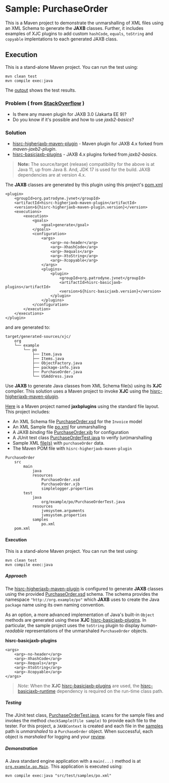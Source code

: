 # Sample: PurchaseOrder

This is a Maven project to demonstrate the unmarshalling of XML files using an XML Schema to generate the **JAXB** classes. Further, it includes examples of XJC plugins to add custom `hashCode`, `equals`, `toString` and `copyable` implentations to each generated JAXB class.

## Execution

This is a stand-alone Maven project. You can run the test using:

~~~
mvn clean test
mvn compile exec:java
~~~

The [output][2] shows the test results.

### Problem ( from [StackOverflow](https://stackoverflow.com/questions/66580186/) )

+ Is there any maven plugin for JAXB 3.0 (Jakarta EE 9)?
+ Do you know if it's possible and how to use *jaxb2-basics*?

### Solution

+ [hisrc-higherjaxb-maven-plugin][9] - Maven plugin for JAXB 4.x forked from *maven-jaxb2-plugin*.
+ [hisrc-basicjaxb-plugins][10] - JAXB 4.x plugins forked from *jaxb2-basics*.

> **Note:** The source/target (release) compatibility for the above is at Java 11, up from Java 8. And, JDK 17 is used for the build. JAXB dependencies are at version 4.x.

The **JAXB** classes are generated by this plugin using this project's [pom.xml][3]

~~~
<plugin>
    <groupId>org.patrodyne.jvnet</groupId>
    <artifactId>hisrc-higherjaxb-maven-plugin</artifactId>
    <version>${hisrc-higherjaxb-maven-plugin.version}</version>
    <executions>
        <execution>
            <goals>
                <goal>generate</goal>
            </goals>
            <configuration>
                <args>
                    <arg>-no-header</arg>
                    <arg>-XhashCode</arg>
                    <arg>-Xequals</arg>
                    <arg>-XtoString</arg>
                    <arg>-Xcopyable</arg>
                </args>
                <plugins>
                    <plugin>
                        <groupId>org.patrodyne.jvnet</groupId>
                        <artifactId>hisrc-basicjaxb-plugins</artifactId>
                        <version>${hisrc-basicjaxb.version}</version>
                    </plugin>
                </plugins>
            </configuration>
        </execution>
    </executions>
</plugin>
~~~

and are generated to:

~~~
target/generated-sources/xjc/
    org
    └── example
        └── po
            ├── Item.java
            ├── Items.java
            ├── ObjectFactory.java
            ├── package-info.java
            ├── PurchaseOrder.java
            └── USAddress.java
~~~

Use **JAXB** to generate Java classes from XML Schema file(s) using its **XJC** compiler. This solution uses a Maven project to invoke **XJC** using the [hisrc-higherjaxb-maven-plugin][9].

[Here][1] is a Maven project named **jaxbplugins** using the standard file layout. This project includes:

+ An XML Schema file [PurchaseOrder.xsd][4] for the `Invoice` model
+ An XML Sample file [po.xml][5] for unmarshalling
+ A JAXB *binding* file [PurchaseOrder.xjb][6] for configuration
+ A JUnit test class [PurchaseOrderTest.java][7] to verify (un)marshalling
+ Sample XML [file(s)][8] with `purchaseOrder` data.
+ The Maven POM file with `hisrc-higherjaxb-maven-plugin`

~~~
PurchaseOrder
    src
        main
            java
            resources
                PurchaseOrder.xsd
                PurchaseOrder.xjb
                simplelogger.properties
        test
            java
                org/example/po/PurchaseOrderTest.java
            resources
                jvmsystem.arguments
                jvmsystem.properties
            samples
                po.xml
    pom.xml
~~~

#### Execution

This is a stand-alone Maven project. You can run the test using:

~~~
mvn clean test
mvn compile exec:java
~~~

##### Approach

The [hisrc-higherjaxb-maven-plugin][9] is configured to generate **JAXB** classes using the provided [PurchaseOrder.xsd][4] schema. The schema provides the namespace `"http://org.example/po"` which **JAXB** uses to create the Java `package` name using its own naming convention.

As an option, a more advanced implementation of Java's built-in `Object` methods are generated using these **XJC** [hisrc-basicjaxb-plugins][10]. In particular, the sample project uses the `toString` plugin to display *human-readable* representations of the unmarshaled `PurchaseOrder` objects.

**hisrc-basicjaxb-plugins**
~~~
<args>
    <arg>-no-header</arg>
    <arg>-XhashCode</arg>
    <arg>-Xequals</arg>
    <arg>-XtoString</arg>
    <arg>-Xcopyable</arg>
</args>
~~~

> *Note:* When the **XJC** [hisrc-basicjaxb-plugins][10] are used, the [hisrc-basicjaxb-runtime][10] dependency is required on the run-time class path.

##### Testing

The JUnit test class, [PurchaseOrderTest.java][7], scans for the sample files and invokes the method `checkSample(File sample)` to provide each file to the tester. For this project, a `JAXBContext` is created and each file in the [samples][8] path is *unmarshaled* to a `PurchaseOrder` object. When successful, each object is *marshaled* for logging and your [review][2].

##### Demonstration

A Java standard engine application with a `main(...)` method is at [`org.example.po.Main`][11]. This application is executed using:

~~~
mvn compile exec:java "src/test/samples/po.xml"
~~~

<!-- References -->

[1]: https://github.com/patrodyne/hisrc-higherjaxb/releases/download/2.1.0/hisrc-higherjaxb-sample-jaxbplugins-2.1.0-mvn-src.zip
[2]: https://github.com/patrodyne/hisrc-higherjaxb/blob/master/assembly/samples/jaxbplugins/OUTPUT.txt
[3]: https://github.com/patrodyne/hisrc-higherjaxb/blob/master/assembly/samples/jaxbplugins/project-pom.xml
[4]: https://github.com/patrodyne/hisrc-higherjaxb/blob/master/assembly/samples/jaxbplugins/src/main/resources/PurchaseOrder.xsd
[5]: https://github.com/patrodyne/hisrc-higherjaxb/blob/master/assembly/samples/jaxbplugins/src/test/samples/po.xml
[6]: https://github.com/patrodyne/hisrc-higherjaxb/blob/master/assembly/samples/jaxbplugins/src/main/resources/PurchaseOrder.xjb
[7]: https://github.com/patrodyne/hisrc-higherjaxb/blob/master/assembly/samples/jaxbplugins/src/test/java/org/example/po/PurchaseOrderTest.java
[8]: https://github.com/patrodyne/hisrc-higherjaxb/tree/master/assembly/samples/jaxbplugins/src/test/samples
[9]: https://github.com/patrodyne/hisrc-higherjaxb#readme
[10]: https://github.com/patrodyne/hisrc-basicjaxb#readme
[11]: https://github.com/patrodyne/hisrc-higherjaxb/blob/master/assembly/samples/jaxbplugins/src/main/java/org/example/po/Main.java

